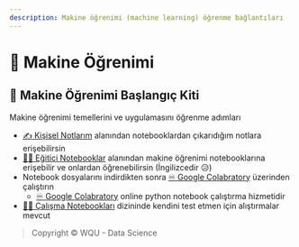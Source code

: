 ```yaml
---
description: Makine öğrenimi (machine learning) öğrenme bağlantıları
---
```


# 🤖 Makine Öğrenimi

## 🧰 Makine Öğrenimi Başlangıç Kiti

Makine öğrenimi temellerini ve uygulamasını öğrenme adımları

* [✍ Kişisel Notlarım](https://ai.yemreak.com/0.2-machine-learninig-notebooks/0-kisisel-notlarim) alanından notebooklardan çıkarıdığım notlara erişebilirsin
* [👨‍🏫 Eğitici Notebooklar](https://ai.yemreak.com/0.2-machine-learninig-notebooks/1-egitici-notebooklar) alanından makine öğrenimi notebooklarına erişebilir ve onlardan öğrenebilirsin \(İngilizcedir 😥\)
* Notebook dosyalarını indirdikten sonra [♾ Google Colabratory](https://colab.research.google.com/) üzerinden çalıştırın
  * [♾ Google Colabratory](https://colab.research.google.com/) online python notebook çalıştırma hizmetidir
* [👨‍💻 Çalışma Notebookları](https://ai.yemreak.com/0.2-machine-learninig-notebooks/2-calisma-notebooklari) dizininde kendini test etmen için alıştırmalar mevcut

> Copyright © WQU - Data Science

